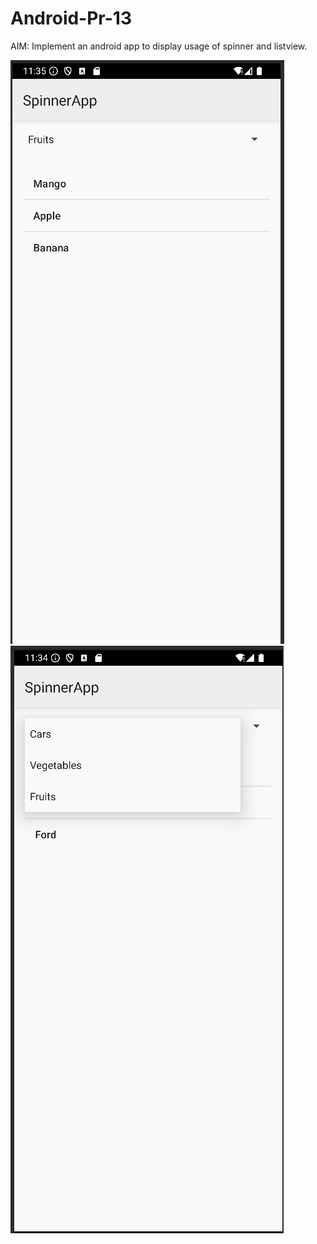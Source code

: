 # Android-Pr-13

AIM: Implement an android app to display usage of spinner and listview.

![](./ss1.png) 
![](./ss2.png) 
